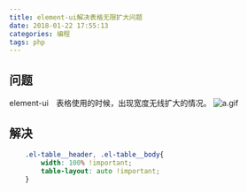 ```yaml
---
title: element-ui解决表格无限扩大问题
date: 2018-01-22 17:55:13
categories: 编程
tags: php
---
```


## 问题
element-ui　表格使用的时候，出现宽度无线扩大的情况。
![a.gif](a.gif)

## 解决
```css
    .el-table__header, .el-table__body{
        width: 100% !important;
        table-layout: auto !important;
    }
```
